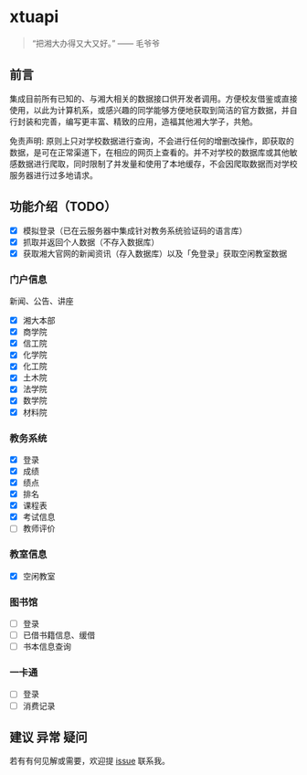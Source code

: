 # xtuapi

> “把湘大办得又大又好。” —— 毛爷爷

## 前言

集成目前所有已知的、与湘大相关的数据接口供开发者调用。方便校友借鉴或直接使用，以此为计算机系，或感兴趣的同学能够方便地获取到简洁的官方数据，并自行封装和完善，编写更丰富、精致的应用，造福其他湘大学子，共勉。

免责声明: 原则上只对学校数据进行查询，不会进行任何的增删改操作，即获取的数据，是可在正常渠道下，在相应的网页上查看的。并不对学校的数据库或其他敏感数据进行爬取，同时限制了并发量和使用了本地缓存，不会因爬取数据而对学校服务器进行过多地请求。

## 功能介绍（TODO）

- [x] 模拟登录（已在云服务器中集成针对教务系统验证码的语言库）
- [x] 抓取并返回个人数据（不存入数据库）
- [x] 获取湘大官网的新闻资讯（存入数据库）以及「免登录」获取空闲教室数据

### 门户信息

新闻、公告、讲座

- [x] 湘大本部
- [x] 商学院
- [x] 信工院
- [x] 化学院
- [x] 化工院
- [x] 土木院
- [x] 法学院
- [x] 数学院
- [x] 材料院

### 教务系统

- [x] 登录
- [x] 成绩
- [x] 绩点
- [x] 排名
- [x] 课程表
- [x] 考试信息
- [ ] 教师评价

### 教室信息

- [x] 空闲教室

### 图书馆

- [ ] 登录
- [ ] 已借书籍信息、缓借
- [ ] 书本信息查询

### 一卡通

- [ ] 登录
- [ ] 消费记录

## 建议 异常 疑问

若有有何见解或需要，欢迎提 [issue](https://github.com/xtuJSer/xtuapi/issues/new) 联系我。
